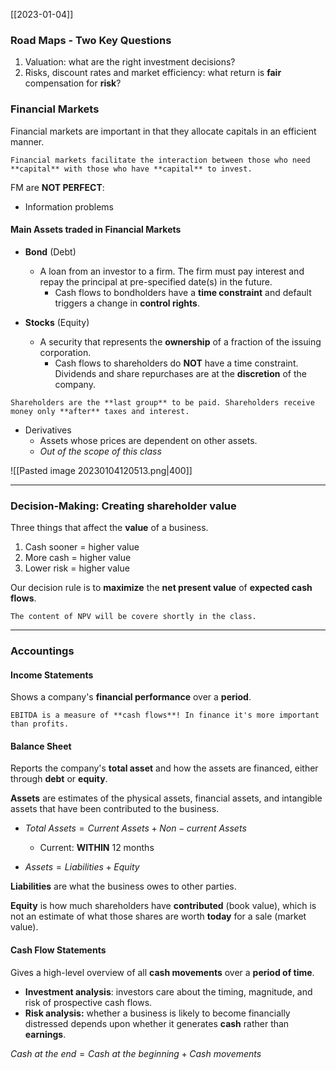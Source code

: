 [[2023-01-04]]

### Road Maps - Two Key Questions
1. Valuation: what are the right investment decisions?
2. Risks, discount rates and market efficiency: what return is **fair** compensation for **risk**?


### Financial Markets
Financial markets are important in that they allocate capitals in an efficient manner.

```ad-important
Financial markets facilitate the interaction between those who need **capital** with those who have **capital** to invest.
```

FM are **NOT PERFECT**:
- Information problems

#### Main Assets traded in Financial Markets
- **Bond** (Debt)
	- A loan from an investor to a firm. The firm must pay interest and repay the principal at pre-specified date(s) in the future.
		- Cash flows to bondholders have a **time constraint** and default triggers a change in **control rights**.

- **Stocks** (Equity)
	- A security that represents the **ownership** of a fraction of the issuing corporation.
		- Cash flows to shareholders do **NOT** have a time constraint. Dividends and share repurchases are at the **discretion** of the company.

```ad-note
Shareholders are the **last group** to be paid. Shareholders receive money only **after** taxes and interest.
```

- Derivatives
	- Assets whose prices are dependent on other assets.
	- *Out of the scope of this class*

![[Pasted image 20230104120513.png|400]]

---
### Decision-Making: Creating shareholder value

Three things that affect the **value** of a business.
1. Cash sooner = higher value
2. More cash = higher value
3. Lower risk = higher value

Our decision rule is to **maximize** the **net present value** of **expected cash flows**.

```ad-hint
The content of NPV will be covere shortly in the class.
```

---
### Accountings
#### Income Statements
Shows a company's **financial performance** over a **period**.

```ad-note
EBITDA is a measure of **cash flows**! In finance it's more important than profits.
```

#### Balance Sheet
Reports the company's **total asset** and how the assets are financed, either through **debt** or **equity**.

**Assets** are estimates of the physical assets, financial assets, and intangible assets that have been contributed to the business.
- $Total\ Assets = Current\ Assets + Non-current\ Assets$
	- Current: **WITHIN** 12 months
	
- $Assets = Liabilities + Equity$

**Liabilities** are what the business owes to other parties.

**Equity** is how much shareholders have **contributed** (book value), which is not an estimate of what those shares are worth **today** for a sale (market value).

#### Cash Flow Statements
Gives a high-level overview of all **cash movements** over a **period of time**.
- **Investment analysis**: investors care about the timing, magnitude, and risk of prospective cash flows.
- **Risk analysis:** whether a business is likely to become financially distressed depends upon whether it generates **cash** rather than **earnings**.

$Cash\ at\ the\ end = Cash\ at\ the\ beginning + Cash\ movements$

